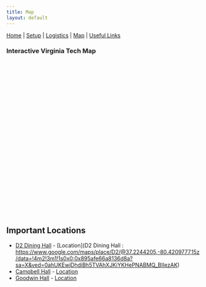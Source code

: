 ```yaml
---
title: Map
layout: default
---
```


[Home](index.html) | [Setup](Setup.html) | [Logistics](Logistics.html) | [Map](Map.html) | [Useful Links](Links.html)

<head>
  <style>
     #map {
      height: 400px;
      width: 100%;
     }
  </style>
</head>
<body>
  <h3>Interactive Virginia Tech Map</h3>
  <div id="map"></div>

  <script src="script/map_script.js"></script>

  <script async defer
  src="https://maps.googleapis.com/maps/api/js
?key=AIzaSyC6fuumXyy8piuqPc7iIL_28DoN3od-k5A
&callback=initMap">
  </script>

</body>


## Important Locations
 - [D2 Dining Hall](http://dining.vt.edu/dining_centers/d2.html)  - [Location](D2 Dining Hall : https://www.google.com/maps/place/D2/@37.2244205,-80.4209777,15z/data=!4m2!3m1!1s0x0:0x895afe66a8136d8a?sa=X&ved=0ahUKEwjDhdiBh5TVAhXJKiYKHePNABMQ_BIIezAK)
 - [Campbell Hall](https://www.vt.edu/about/buildings/campbell-hall.html) - [Location](https://www.google.com/maps/place/East+Campbell/@37.2273517,-80.4247049,17z/data=!4m8!1m2!2m1!1sCampbell+Hall+virginia+tech!3m4!1s0x884d95127f0cc12d:0xbe113e74e09751cf!8m2!3d37.2263192!4d-80.4216157)
 - [Goodwin Hall](https://www.vt.edu/about/buildings/signature-engineering.html) - [Location](https://www.google.com/maps/place/Goodwin+Hall/@37.2324431,-80.4256846,15z/data=!4m12!1m6!3m5!1s0x0:0x6dcb2a8ccab4d445!2sGoodwin+Hall!8m2!3d37.2324431!4d-80.4256846!3m4!1s0x0:0x6dcb2a8ccab4d445!8m2!3d37.2324431!4d-80.4256846)
